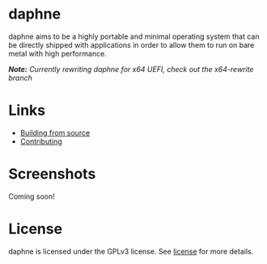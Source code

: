 # daphne
daphne aims to be a highly portable and minimal operating system that can be directly shipped with applications in order to allow them to run on bare metal with high performance.

_**Note:** Currently rewriting daphne for x64 UEFI, check out the x64-rewrite branch_

# Links
* [Building from source](https://github.com/synthels/daphne/blob/master/building.md)
* [Contributing](https://github.com/synthels/daphne/blob/master/contributing.md)

# Screenshots
Coming soon!

# License
daphne is licensed under the GPLv3 license. See [license](https://github.com/synthels/daphne/blob/master/license) for more details.

